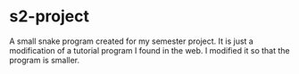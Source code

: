 # s2-project
A small snake program created for my semester project.
It is just a modification of a tutorial program I found in the web.
I modified it so that the program is smaller.
